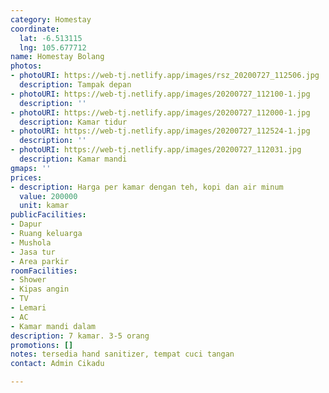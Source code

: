 ```yaml
---
category: Homestay
coordinate:
  lat: -6.513115
  lng: 105.677712
name: Homestay Bolang
photos:
- photoURI: https://web-tj.netlify.app/images/rsz_20200727_112506.jpg
  description: Tampak depan
- photoURI: https://web-tj.netlify.app/images/20200727_112100-1.jpg
  description: ''
- photoURI: https://web-tj.netlify.app/images/20200727_112000-1.jpg
  description: Kamar tidur
- photoURI: https://web-tj.netlify.app/images/20200727_112524-1.jpg
  description: ''
- photoURI: https://web-tj.netlify.app/images/20200727_112031.jpg
  description: Kamar mandi
gmaps: ''
prices:
- description: Harga per kamar dengan teh, kopi dan air minum
  value: 200000
  unit: kamar
publicFacilities:
- Dapur
- Ruang keluarga
- Mushola
- Jasa tur
- Area parkir
roomFacilities:
- Shower
- Kipas angin
- TV
- Lemari
- AC
- Kamar mandi dalam
description: 7 kamar. 3-5 orang
promotions: []
notes: tersedia hand sanitizer, tempat cuci tangan
contact: Admin Cikadu

---
```

